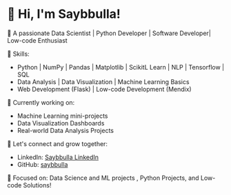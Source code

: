 # 👋 Hi, I'm Saybbulla!

🎯 A passionate Data Scientist | Python Developer | Software Developer| Low-code Enthusiast

🚀 Skills:
- Python | NumPy | Pandas | Matplotlib | ScikitL Learn | NLP | Tensorflow | SQL 
- Data Analysis | Data Visualization | Machine Learning Basics
- Web Development (Flask) | Low-code Development (Mendix)

🌱 Currently working on:
- Machine Learning mini-projects
- Data Visualization Dashboards
- Real-world Data Analysis Projects

💬 Let's connect and grow together:
- LinkedIn: [Saybbulla LinkedIn](https://www.linkedin.com/in/s-b-saybbulla/)
- GitHub: [saybbulla](https://github.com/saybbulla)

🔭 Focused on: Data Science and ML projects , Python Projects, and Low-code Solutions!
